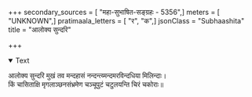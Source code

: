 +++
secondary_sources = [ "महा-सुभाषित-सङ्ग्रहः - 5356",]
meters = [ "UNKNOWN",]
pratimaala_letters = [ "र", "क",]
jsonClass = "Subhaashita"
title = "आलोक्य सुन्दरि"

+++

<details open><summary>Text</summary>

आलोक्य सुन्दरि मुखं तव मन्दहासं नन्दन्त्य्मन्दमरविन्दधिया मिलिन्दाः।  
किं चासिताक्षि मृगलाञ्छनसंभ्रमेण चञ्चूपुटं चटुलयन्ति चिरं चकोराः॥
</details>
